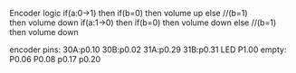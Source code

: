 Encoder logic
if(a:0->1)
    then if(b=0)
        then volume up
    else //(b=1)                
        then volume down
if(a:1->0)
    then if(b=0)
        then volume down
    else //(b=1)
        then volume down

encoder pins:
    30A:p0.10
    30B:p0.02
    31A:p0.29
    31B:p0.31
LED
    P1.00
empty:
    P0.06
    P0.08
    p0.17
    p0.20
    